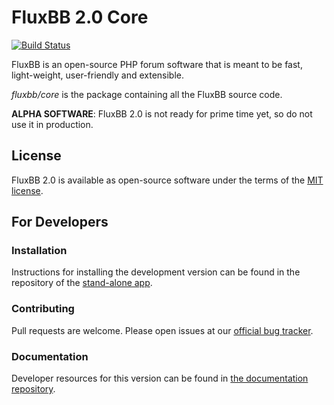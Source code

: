 # FluxBB 2.0 Core

[![Build Status](https://travis-ci.org/fluxbb/core.png)](https://travis-ci.org/fluxbb/core)

FluxBB is an open-source PHP forum software that is meant to be fast, light-weight, user-friendly and extensible.

*fluxbb/core* is the package containing all the FluxBB source code.

**ALPHA SOFTWARE**: FluxBB 2.0 is not ready for prime time yet, so do not use it in production.

## License

FluxBB 2.0 is available as open-source software under the terms of the
[MIT license](http://opensource.org/licenses/MIT).

## For Developers

### Installation

Instructions for installing the development version can be found in the repository of the
[stand-alone app](https://github.com/fluxbb/fluxbb/tree/2.0#readme).

### Contributing

Pull requests are welcome. Please open issues at our [official bug tracker](https://fluxbb.org/development/core/).

### Documentation

Developer resources for this version can be found in [the documentation repository](https://github.com/fluxbb/docs).
